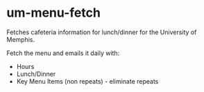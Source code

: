 # um-menu-fetch
Fetches cafeteria information for lunch/dinner for the University of Memphis.

Fetch the menu and emails it daily with:

- Hours
- Lunch/Dinner
- Key Menu Items (non repeats) - eliminate repeats
